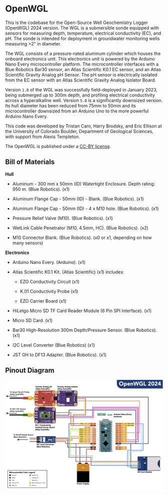 # OpenWGL

This is the codebase for the Open-Source Well Geochemistry Logger (OpenWGL) 2024 version. The WGL is a submersible sonde equipped with sensors for measuring depth, temperature, electrical conductivity (EC), and pH. The sonde is intended for deployment in groundwater monitoring wells measuring \>2" in diameter.

The WGL consists of a pressure-rated aluminum cylinder which houses the onboard electronics unit. This electronics unit is powered by the Arduino Nano Every microcontroller platform. The microcontroller interfaces with a Blue Robotics Bar30 sensor, an Atlas Scientific K0.1 EC sensor, and an Atlas Scientific Gravity Analog pH Sensor. The pH sensor is electrically isolated from the EC sensor with an Atlas Scientific Gravity Analog Isolator Board.

Version `1.0` of the WGL was successfully field-deployed in January 2023, being submerged up to 300m depth, and profiling electrical conductivity across a hyperalkaline well. Version `5.0` is a significantly downsized version. Its hull diameter has been reduced from 75mm to 50mm and its microcontroller downsized from an Arduino Uno to the more powerful Arduino Nano Every.

This code was developed by Tristan Caro, Harry Brodsky, and Eric Ellison at the University of Colorado Boulder, Department of Geological Sciences, with support from Alexis Templeton.

The OpenWGL is published under a [CC-BY license](https://creativecommons.org/licenses/by/4.0/deed.en).

## Bill of Materials

**Hull**

-   Aluminum - 300 mm x 50mm (ID) Watertight Enclosure. Depth rating: 950 m. (Blue Robotics). (x1)

-   Aluminum Flange Cap - 50mm (ID) - Blank. (Blue Robotics). (x1)

-   Aluminum Flange Cap - 50mm (ID) - 4 x M10 hole. (Blue Robotics). (x1)

-   Pressure Relief Valve (M10). (Blue Robotics). (x1)

-   WetLink Cable Penetrator (M10, 4.5mm, HC). (Blue Robotics). (x2)

-   M10 Connector Blank. (Blue Robotics). (x0 or x1, depending on how many sensors)

**Electronics**

-   Arduino Nano Every. (Arduino). (x1)

-   Atlas Scientific K0.1 Kit. (Atlas Scientific) (x1) includes:

    -   EZO Conductivity Circuit (x1)

    -   K.01 Conductivity Probe (x1)

    -   EZO Carrier Board (x1)

-   HiLetgo Micro SD TF Card Reader Module (6 Pin SPI Interface). (x1)

-   Micro SD Card. (x1)

-   Bar30 High-Resolution 300m Depth/Pressure Sensor. (Blue Robotics). (x1)

-   I2C Level Converter (Blue Robotics) (x1)

-   JST GH to DF13 Adapter. (Blue Robotics). (x1)

## Pinout Diagram

![](designs/OpenWGL_PINOUT.png)

